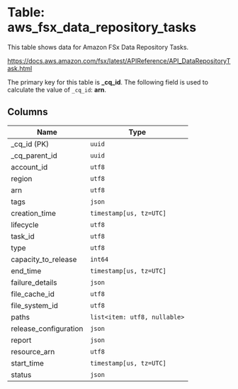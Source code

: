 # Table: aws_fsx_data_repository_tasks

This table shows data for Amazon FSx Data Repository Tasks.

https://docs.aws.amazon.com/fsx/latest/APIReference/API_DataRepositoryTask.html

The primary key for this table is **_cq_id**.
The following field is used to calculate the value of `_cq_id`: **arn**.

## Columns

| Name          | Type          |
| ------------- | ------------- |
|_cq_id (PK)|`uuid`|
|_cq_parent_id|`uuid`|
|account_id|`utf8`|
|region|`utf8`|
|arn|`utf8`|
|tags|`json`|
|creation_time|`timestamp[us, tz=UTC]`|
|lifecycle|`utf8`|
|task_id|`utf8`|
|type|`utf8`|
|capacity_to_release|`int64`|
|end_time|`timestamp[us, tz=UTC]`|
|failure_details|`json`|
|file_cache_id|`utf8`|
|file_system_id|`utf8`|
|paths|`list<item: utf8, nullable>`|
|release_configuration|`json`|
|report|`json`|
|resource_arn|`utf8`|
|start_time|`timestamp[us, tz=UTC]`|
|status|`json`|